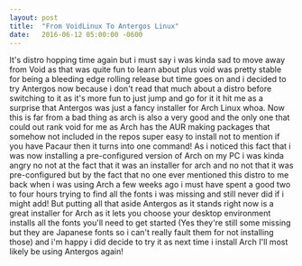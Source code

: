 ```yaml
---
layout: post
title:  "From VoidLinux To Antergos Linux"
date:   2016-06-12 05:00:00 -0600
---
```


It's distro hopping time again but i must say i was kinda sad to move away from Void as that was quite fun to learn about plus void was pretty stable for being a bleeding edge rolling release but time goes on and i decided to try Antergos now because i don't read that much about a distro before switching to it as it's more fun to just jump and go for it it hit me as a surprise that Antergos was just a fancy installer for Arch Linux whoa. Now this is far from a bad thing as arch is also a very good and the only one that could out rank void for me as Arch has the AUR making packages that somehow not included in the repos super easy to install not to mention if you have Pacaur then it turns into one command! As i noticed this fact that i was now installing a pre-configured version of Arch on my PC i was kinda angry no not at the fact that it was an installer for arch and no not that it was pre-configured but by the fact that no one ever mentioned this distro to me back when i was using Arch a few weeks ago i must have spent a good two to four hours trying to find all the fonts i was missing and still never did if i might add! But putting all that aside Antergos as it stands right now is a great installer for Arch as it lets you choose your desktop environment installs all the fonts you'll need to get started (Yes they're still some missing but they are Japanese fonts so i can't really fault them for not installing those) and i'm happy i did decide to try it as next time i install Arch I'll most likely be using Antergos again!
